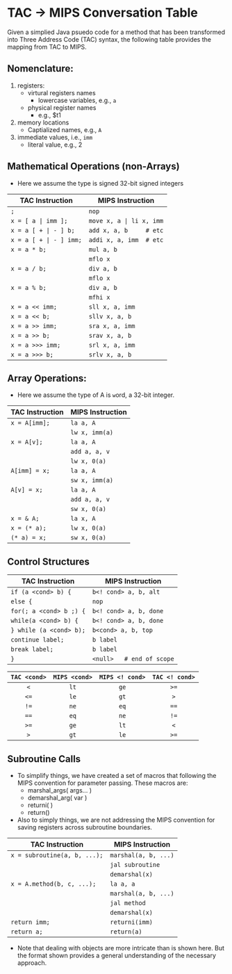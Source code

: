 # TAC -> MIPS Conversation Table
Given a simplied Java psuedo code for a method that has been transformed into Three Address Code (TAC) syntax, the following table provides the mapping from TAC to MIPS.

## Nomenclature:
   1. registers:
      - virtural registers names
        - lowercase variables, e.g., `a`
      - physical register names
        - e.g., $t1
   1. memory locations
      - Captialized names, e.g., `A`
   1. immediate values, i.e., `imm`
      - literal value, e.g., 2

## Mathematical Operations (non-Arrays)
   * Here we assume the type is signed 32-bit signed integers

   | TAC Instruction               | MIPS Instruction          |
   |-------------------------------|---------------------------|
   | `;`                           | `nop`                     |
   | `x = [ a \| imm ];`           | `move x, a \| li x, imm`  |
   | `x = a [ + \| - ] b;`         | `add x, a, b     # etc`   |
   | `x = a [ + \| - ] imm;`       | `addi x, a, imm  # etc`   |
   | `x = a * b;`                  | `mul a, b`                |
   |                               | `mflo x`                  |
   | `x = a / b;`                  | `div a, b`                |
   |                               | `mflo x`                  |
   | `x = a % b;`                  | `div a, b`                |
   |                               | `mfhi x`                  |
   | `x = a << imm;`               | `sll x, a, imm`           |
   | `x = a << b;`                 | `sllv x, a, b`            |
   | `x = a >> imm;`               | `sra x, a, imm`           |
   | `x = a >> b;`                 | `srav x, a, b`            |
   | `x = a >>> imm;`              | `srl x, a, imm`           |
   | `x = a >>> b;`                | `srlv x, a, b`            |


## Array Operations:
   * Here we assume the type of A is `w`ord, a 32-bit integer.

   | TAC Instruction               | MIPS Instruction          |
   |-------------------------------|---------------------------|
   | `x = A[imm];`                 | `la a, A`                 |
   |                               | `lw x, imm(a)`            |
   | `x = A[v];`                   | `la a, A`                 |
   |                               | `add a, a, v`             |
   |                               | `lw x, 0(a)`              |
   | `A[imm] = x;`                 | `la a, A`                 |
   |                               | `sw x, imm(a)`            |
   | `A[v] = x;`                   | `la a, A`                 |
   |                               | `add a, a, v`             |
   |                               | `sw x, 0(a)`              |    
   | `x = & A;`                    | `la x, A`                 |
   | `x = (* a);`                  | `lw x, 0(a)`              |
   | `(* a) = x;`                  | `sw x, 0(a)`              |

## Control Structures

   | TAC Instruction               | MIPS Instruction          |
   |-------------------------------|---------------------------|
   | `if (a <cond> b) {`           | `b<! cond> a, b, alt`     |
   | `else {`                      | `nop`                     |
   | `for(; a <cond> b ;) {`       | `b<! cond> a, b, done`    |
   | `while(a <cond> b) {`         | `b<! cond> a, b, done`    |
   | `} while (a <cond> b);`       | `b<cond> a, b, top`       |
   | `continue label;`             | `b label`                 |
   | `break label;`                | `b label`                 |
   | `}`                           | `<null>   # end of scope` |


   | `TAC <cond>` | `MIPS <cond>` | `MIPS <! cond>` |`TAC <! cond>` |
   |:------------:|:-------------:|:---------------:|:-------------:|
   | `<`          | `lt`          | `ge`            |  `>=`         |
   | `<=`         | `le`          | `gt`            |  `>`          |
   | `!=`         | `ne`          | `eq`            |  `==`         |
   | `==`         | `eq`          | `ne`            |  `!=`         |
   | `>=`         | `ge`          | `lt`            |  `<`          |
   | `>`          | `gt`          | `le`            |  `>=`         |


## Subroutine Calls
   * To simplify things, we have created a set of macros that following the MIPS convention for parameter passing.  These macros are:
     - marshal_args( args... )
     - demarshal_arg( var )
     - returni( )
     - return()
   * Also to simply things, we are not addressing the MIPS convention for saving registers across subroutine boundaries.

   | TAC Instruction               | MIPS Instruction          |
   |-------------------------------|---------------------------|
   | `x = subroutine(a, b, ...);`  | `marshal(a, b, ...)`      |
   |                               | `jal subroutine`          |
   |                               | `demarshal(x)`            |
   | `x = A.method(b, c, ...);`    | `la a, a`                 |
   |                               | `marshal(a, b, ...)`      |
   |                               | `jal method`              |
   |                               | `demarshal(x)`            |
   | `return imm;`                 | `returni(imm)`            |
   | `return a;`                   | `return(a)`               |

   * Note that dealing with objects are more intricate than is shown here. But the format shown provides a general understanding of the necessary approach.
